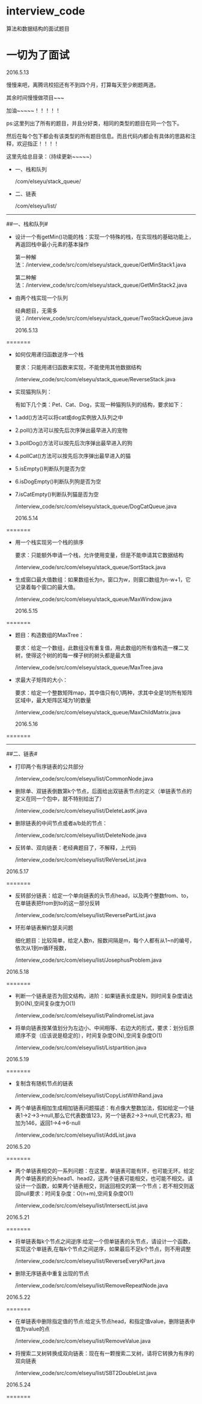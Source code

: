 # interview_code
算法和数据结构的面试题目
##
# 一切为了面试 #
2016.5.13

慢慢来吧，离腾讯校招还有不到四个月，打算每天至少刷题两道。

其余时间慢慢做项目~~~

加油~~~~~！！！！！

ps:这里列出了所有的题目，并且分好类，相同的类型的题目在同一个包下。

然后在每个包下都会有该类型的所有题目信息。而且代码内都会有具体的思路和注释，欢迎指正！！！！

这里先给总目录：（持续更新~~~~~）

- 一、栈和队列

	/com/elseyu/stack_queue/

- 二、链表

	/com/elseyu/list/

-----
##一、栈和队列#
- 设计一个有getMin()功能的栈：实现一个特殊的栈，在实现栈的基础功能上，再返回栈中最小元素的基本操作

	第一种解法：/interview_code/src/com/elseyu/stack_queue/GetMinStack1.java

	第二种解法：/interview_code/src/com/elseyu/stack_queue/GetMinStack2.java

- 由两个栈实现一个队列
	
	经典题目，无需多说：/interview_code/src/com/elseyu/stack_queue/TwoStackQueue.java
														
	2016.5.13

=======

-	如何仅用递归函数逆序一个栈
	
	要求：只能用递归函数来实现，不能使用其他数据结构

	/interview_code/src/com/elseyu/stack_queue/ReverseStack.java

-	实现猫狗队列：
	
	有如下几个类：Pet、Cat、Dog，实现一种猫狗队列的结构，要求如下：

 * 1.add()方法可以将cat或dog实例放入队列之中
 * 2.poll()方法可以按先后次序弹出最早进入的宠物
 * 3.pollDog()方法可以按先后次序弹出最早进入的狗
 * 4.pollCat()方法可以按先后次序弹出最早进入的猫
 * 5.isEmpty()判断队列是否为空
 * 6.isDogEmpty()判断队列狗是否为空
 * 7.isCatEmpty()判断队列猫是否为空

	/interview_code/src/com/elseyu/stack_queue/DogCatQueue.java

	2016.5.14

=======


- 用一个栈实现另一个栈的排序
	
	要求：只能额外申请一个栈，允许使用变量，但是不能申请其它数据结构 

	/interview_code/src/com/elseyu/stack_queue/SortStack.java

-	生成窗口最大值数组：如果数组长为n，窗口为w，则窗口数组为n-w+1，它记录着每个窗口的最大值。

	/interview_code/src/com/elseyu/stack_queue/MaxWindow.java

	2016.5.15

=======
 

- 题目：构造数组的MaxTree：

	要求：给定一个数组，此数组没有重复值，用此数组的所有值构造一棵二叉树，使得这个树的的每一棵子树的树头都是最大值

	/interview_code/src/com/elseyu/stack_queue/MaxTree.java

-	求最大子矩阵的大小：
	
	要求：给定一个整数矩阵map，其中值只有0,1两种，求其中全是1的所有矩阵区域中，最大矩阵区域为1的数量

	/interview_code/src/com/elseyu/stack_queue/MaxChildMatrix.java

	2016.5.16

=======

-----
##二、链表#

- 打印两个有序链表的公共部分

	/interview_code/src/com/elseyu/list/CommonNode.java

- 删除单、双链表倒数第k个节点，后面给出双链表节点的定义（单链表节点的定义在同一个包中，就不特别给出了）

	/interview_code/src/com/elseyu/list/DeleteLastK.java

- 删除链表的中间节点或者a/b处的节点：

	/interview_code/src/com/elseyu/list/DeleteNode.java

- 反转单、双向链表：老经典题目了，不解释，上代码

	/interview_code/src/com/elseyu/list/ReVerseList.java

2016.5.17

=======

- 反转部分链表：给定一个单向链表的头节点head，以及两个整数from、to，在单链表把from到to的这一部分反转

	/interview_code/src/com/elseyu/list/ReversePartList.java

-	环形单链表解约瑟夫问题

	细化题目：比较简单，给定人数n，报数间隔是m，每个人都有从1~n的编号，依次从1到m循环报数，

	/interview_code/src/com/elseyu/list/JosephusProblem.java

2016.5.18

=======

- 判断一个链表是否为回文结构，进阶：如果链表长度是N，则时间复杂度请达到O(N),空间复杂度为O(1)

	/interview_code/src/com/elseyu/list/PalindromeList.java

- 将单向链表按某值划分为左边小、中间相等、右边大的形式，要求：划分后原顺序不变（应该说是稳定的），时间复杂度O(N),空间复杂度O(1)

	/interview_code/src/com/elseyu/list/Listpartition.java

2016.5.19

=======

- 复制含有随机节点的链表

	/interview_code/src/com/elseyu/list/CopyListWithRand.java

- 两个单链表相加生成相加链表问题描述：有点像大整数加法，假如给定一个链表1->2->3->null,那么它代表数值123，另一个链表2->3->null,它代表23，相加为146，返回1->4->6-null

	/interview_code/src/com/elseyu/list/AddList.java

2016.5.20

=======

- 两个单链表相交的一系列问题：在这里，单链表可能有环，也可能无环。给定两个单链表的的头head1、head2，这两个链表可能相交，也可能不相交。请设计一个函数，如果两个链表相交，则返回相交的第一个节点；若不相交则返回null要求：时间复杂度：O(n+m),空间复杂度O(1)

	/interview_code/src/com/elseyu/list/IntersectList.java

2016.5.21

=======

- 将单链表每k个节点之间逆序:给定一个但单链表的头节点，请设计一个函数，实现这个单链表,在每k个节点之间逆序，如果最后不足k个节点，则不用调整

	/interview_code/src/com/elseyu/list/ReverseEveryKPart.java

- 删除无序链表中重复出现的节点

	/interview_code/src/com/elseyu/list/RemoveRepeatNode.java

2016.5.22

=======

- 在单链表中删除指定值的节点:给定头节点head，和指定值value，删除链表中值为value的点

	/interview_code/src/com/elseyu/list/RemoveValue.java

-	将搜索二叉树转换成双向链表：现在有一颗搜索二叉树，请将它转换为有序的双向链表

	/interview_code/src/com/elseyu/list/SBT2DoubleList.java

2016.5.24

=======